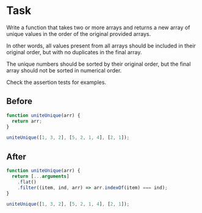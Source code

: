 # Task 

Write a function that takes two or more arrays and returns a new array of unique values in the order of the original provided arrays.

In other words, all values present from all arrays should be included in their original order, but with no duplicates in the final array.

The unique numbers should be sorted by their original order, but the final array should not be sorted in numerical order.

Check the assertion tests for examples.

## Before

```javascript
function uniteUnique(arr) {
  return arr;
}

uniteUnique([1, 3, 2], [5, 2, 1, 4], [2, 1]);
```

## After

```javascript
function uniteUnique(arr) {
  return [...arguments]
    .flat()
    .filter((item, ind, arr) => arr.indexOf(item) === ind);
}

uniteUnique([1, 3, 2], [5, 2, 1, 4], [2, 1]);
```
